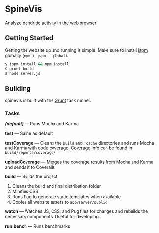 # SpineVis

<!-- [![Travis](https://img.shields.io/travis/thatJavaNerd/spinevis.svg)](https://travis-ci.org/thatJavaNerd/spinevis) -->
<!-- [![Coveralls](https://img.shields.io/coveralls/thatJavaNerd/spinevis.svg)](https://coveralls.io/github/thatJavaNerd/spinevis) -->

Analyze dendritic activity in the web browser

## Getting Started

Getting the website up and running is simple. Make sure to install [jspm](http://jspm.io/) globally (`npm i jspm --global`).

```sh
$ jspm install && npm install
$ grunt build
$ node server.js
```

## Building

spinevis is built with the [Grunt](http://gruntjs.com/) task runner.

### Tasks

***(default)*** — Runs Mocha and Karma

**test** — Same as default

**testCoverage** — Cleans the `build` and `.cache` directories and runs Mocha and Karma with code coverage. Coverage info can be found in `build/reports/coverage/`

**uploadCoverage** — Merges the coverage results from Mocha and Karma and sends it to Coveralls

**build** — Builds the project

 1. Cleans the build and final distribution folder
 2. Minifies CSS
 3. Runs Pug to generate static templates when available
 4. Copies all website assets to `app/server/public`

**watch** — Watches JS, CSS, and Pug files for changes and rebuilds the necessary components. Useful for developing.

**run:bench** — Runs benchmarks

